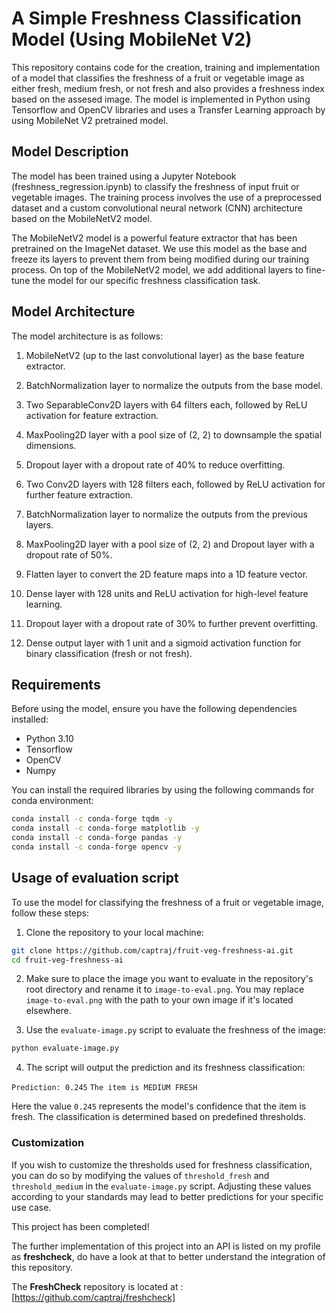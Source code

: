 ﻿# A Simple Freshness Classification Model (Using MobileNet V2)

This repository contains code for the creation, training and implementation of a model that classifies the freshness of a fruit or vegetable image as either fresh, medium fresh, or not fresh and also provides a freshness index based on the assesed image. The model is implemented in Python using Tensorflow and OpenCV libraries and uses a Transfer Learning approach by using MobileNet V2 pretrained model.

## Model Description

The model has been trained using a Jupyter Notebook (freshness_regression.ipynb) to classify the freshness of input fruit or vegetable images. The training process involves the use of a preprocessed dataset and a custom convolutional neural network (CNN) architecture based on the MobileNetV2 model.

The MobileNetV2 model is a powerful feature extractor that has been pretrained on the ImageNet dataset. We use this model as the base and freeze its layers to prevent them from being modified during our training process. On top of the MobileNetV2 model, we add additional layers to fine-tune the model for our specific freshness classification task.

## Model Architecture

The model architecture is as follows:

1. MobileNetV2 (up to the last convolutional layer) as the base feature extractor.
2. BatchNormalization layer to normalize the outputs from the base model.
3. Two SeparableConv2D layers with 64 filters each, followed by ReLU activation for feature extraction.
4. MaxPooling2D layer with a pool size of (2, 2) to downsample the spatial dimensions.
5. Dropout layer with a dropout rate of 40% to reduce overfitting.

6. Two Conv2D layers with 128 filters each, followed by ReLU activation for further feature extraction.
7. BatchNormalization layer to normalize the outputs from the previous layers.
8. MaxPooling2D layer with a pool size of (2, 2) and Dropout layer with a dropout rate of 50%.

9. Flatten layer to convert the 2D feature maps into a 1D feature vector.
10. Dense layer with 128 units and ReLU activation for high-level feature learning.
11. Dropout layer with a dropout rate of 30% to further prevent overfitting.

12. Dense output layer with 1 unit and a sigmoid activation function for binary classification (fresh or not fresh).

## Requirements

Before using the model, ensure you have the following dependencies installed:

- Python 3.10
- Tensorflow
- OpenCV
- Numpy

You can install the required libraries by using the following commands for conda environment:

```bash
conda install -c conda-forge tqdm -y
conda install -c conda-forge matplotlib -y
conda install -c conda-forge pandas -y
conda install -c conda-forge opencv -y
```

## Usage of evaluation script

To use the model for classifying the freshness of a fruit or vegetable image, follow these steps:

1. Clone the repository to your local machine:

```bash
git clone https://github.com/captraj/fruit-veg-freshness-ai.git
cd fruit-veg-freshness-ai
```


2. Make sure to place the image you want to evaluate in the repository's root directory and rename it to `image-to-eval.png`. You may replace `image-to-eval.png` with the path to your own image if it's located elsewhere.

3. Use the `evaluate-image.py` script to evaluate the freshness of the image:

```bash
python evaluate-image.py
```


4. The script will output the prediction and its freshness classification:

`Prediction: 0.245`
`The item is MEDIUM FRESH`

Here the value `0.245` represents the model's confidence that the item is fresh. The classification is determined based on predefined thresholds.

### Customization

If you wish to customize the thresholds used for freshness classification, you can do so by modifying the values of `threshold_fresh` and `threshold_medium` in the `evaluate-image.py` script. Adjusting these values according to your standards may lead to better predictions for your specific use case.

This project has been completed!

The further implementation of this project into an API is listed on my profile as **freshcheck**, do have a look at that to better understand the integration of this repository.

The **FreshCheck** repository is located at : [https://github.com/captraj/freshcheck]